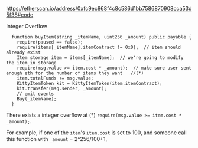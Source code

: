 
https://etherscan.io/address/0xfc9ec868f4c8c586d1bb7586870908cca53d5f38#code

Integer Overflow

      function buyItem(string _itemName, uint256 _amount) public payable {
        require(paused == false);
        require(items[_itemName].itemContract != 0x0);  // item should already exist
        Item storage item = items[_itemName];  // we're going to modify the item in storage
        require(msg.value >= item.cost * _amount);  // make sure user sent enough eth for the number of items they want   //(*)
        item.totalFunds += msg.value;
        KittyItemToken kit = KittyItemToken(item.itemContract);
        kit.transfer(msg.sender, _amount);
        // emit events
        Buy(_itemName);
      }
      
There exists a integer overflow at (*) `require(msg.value >= item.cost * _amount);`.

For example, if one of the `item`'s `item.cost` is set to 100, and someone call this function with `_amount` = 2^256/100+1, 
